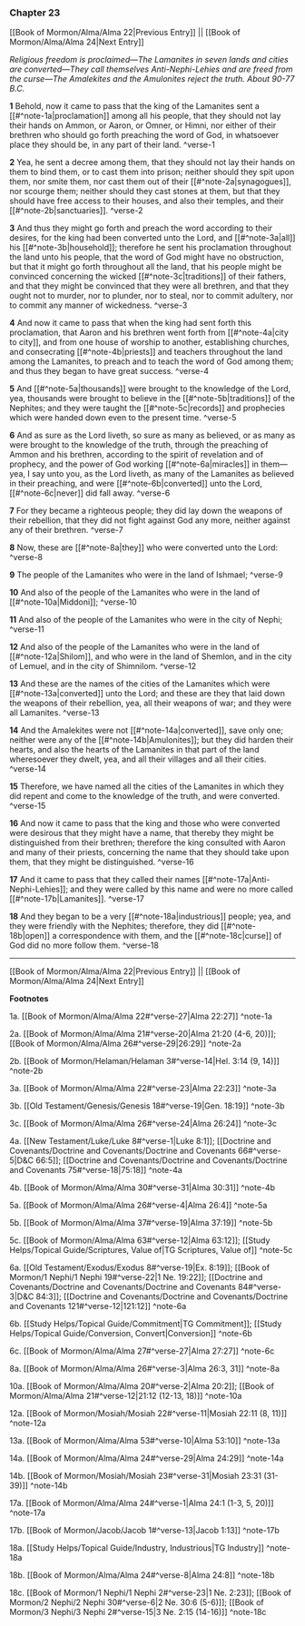 ### Chapter 23

[[Book of Mormon/Alma/Alma 22|Previous Entry]]  ||  [[Book of Mormon/Alma/Alma 24|Next Entry]]

*Religious freedom is proclaimed—The Lamanites in seven lands and cities are converted—They call themselves Anti-Nephi-Lehies and are freed from the curse—The Amalekites and the Amulonites reject the truth. About 90-77 B.C.*

**1**  Behold, now it came to pass that the king of the Lamanites sent a [[#^note-1a|proclamation]] among all his people, that they should not lay their hands on Ammon, or Aaron, or Omner, or Himni, nor either of their brethren who should go forth preaching the word of God, in whatsoever place they should be, in any part of their land. ^verse-1

**2**  Yea, he sent a decree among them, that they should not lay their hands on them to bind them, or to cast them into prison; neither should they spit upon them, nor smite them, nor cast them out of their [[#^note-2a|synagogues]], nor scourge them; neither should they cast stones at them, but that they should have free access to their houses, and also their temples, and their [[#^note-2b|sanctuaries]]. ^verse-2

**3**  And thus they might go forth and preach the word according to their desires, for the king had been converted unto the Lord, and [[#^note-3a|all]] his [[#^note-3b|household]]; therefore he sent his proclamation throughout the land unto his people, that the word of God might have no obstruction, but that it might go forth throughout all the land, that his people might be convinced concerning the wicked [[#^note-3c|traditions]] of their fathers, and that they might be convinced that they were all brethren, and that they ought not to murder, nor to plunder, nor to steal, nor to commit adultery, nor to commit any manner of wickedness. ^verse-3

**4**  And now it came to pass that when the king had sent forth this proclamation, that Aaron and his brethren went forth from [[#^note-4a|city to city]], and from one house of worship to another, establishing churches, and consecrating [[#^note-4b|priests]] and teachers throughout the land among the Lamanites, to preach and to teach the word of God among them; and thus they began to have great success. ^verse-4

**5**  And [[#^note-5a|thousands]] were brought to the knowledge of the Lord, yea, thousands were brought to believe in the [[#^note-5b|traditions]] of the Nephites; and they were taught the [[#^note-5c|records]] and prophecies which were handed down even to the present time. ^verse-5

**6**  And as sure as the Lord liveth, so sure as many as believed, or as many as were brought to the knowledge of the truth, through the preaching of Ammon and his brethren, according to the spirit of revelation and of prophecy, and the power of God working [[#^note-6a|miracles]] in them—yea, I say unto you, as the Lord liveth, as many of the Lamanites as believed in their preaching, and were [[#^note-6b|converted]] unto the Lord, [[#^note-6c|never]] did fall away. ^verse-6

**7**  For they became a righteous people; they did lay down the weapons of their rebellion, that they did not fight against God any more, neither against any of their brethren. ^verse-7

**8**  Now, these are [[#^note-8a|they]] who were converted unto the Lord: ^verse-8

**9**  The people of the Lamanites who were in the land of Ishmael; ^verse-9

**10**  And also of the people of the Lamanites who were in the land of [[#^note-10a|Middoni]]; ^verse-10

**11**  And also of the people of the Lamanites who were in the city of Nephi; ^verse-11

**12**  And also of the people of the Lamanites who were in the land of [[#^note-12a|Shilom]], and who were in the land of Shemlon, and in the city of Lemuel, and in the city of Shimnilom. ^verse-12

**13**  And these are the names of the cities of the Lamanites which were [[#^note-13a|converted]] unto the Lord; and these are they that laid down the weapons of their rebellion, yea, all their weapons of war; and they were all Lamanites. ^verse-13

**14**  And the Amalekites were not [[#^note-14a|converted]], save only one; neither were any of the [[#^note-14b|Amulonites]]; but they did harden their hearts, and also the hearts of the Lamanites in that part of the land wheresoever they dwelt, yea, and all their villages and all their cities. ^verse-14

**15**  Therefore, we have named all the cities of the Lamanites in which they did repent and come to the knowledge of the truth, and were converted. ^verse-15

**16**  And now it came to pass that the king and those who were converted were desirous that they might have a name, that thereby they might be distinguished from their brethren; therefore the king consulted with Aaron and many of their priests, concerning the name that they should take upon them, that they might be distinguished. ^verse-16

**17**  And it came to pass that they called their names [[#^note-17a|Anti-Nephi-Lehies]]; and they were called by this name and were no more called [[#^note-17b|Lamanites]]. ^verse-17

**18**  And they began to be a very [[#^note-18a|industrious]] people; yea, and they were friendly with the Nephites; therefore, they did [[#^note-18b|open]] a correspondence with them, and the [[#^note-18c|curse]] of God did no more follow them. ^verse-18


---
[[Book of Mormon/Alma/Alma 22|Previous Entry]]  ||  [[Book of Mormon/Alma/Alma 24|Next Entry]]


**Footnotes**


1a. [[Book of Mormon/Alma/Alma 22#^verse-27|Alma 22:27]] ^note-1a

2a. [[Book of Mormon/Alma/Alma 21#^verse-20|Alma 21:20 (4-6, 20)]]; [[Book of Mormon/Alma/Alma 26#^verse-29|26:29]] ^note-2a

2b. [[Book of Mormon/Helaman/Helaman 3#^verse-14|Hel. 3:14 (9, 14)]] ^note-2b

3a. [[Book of Mormon/Alma/Alma 22#^verse-23|Alma 22:23]] ^note-3a

3b. [[Old Testament/Genesis/Genesis 18#^verse-19|Gen. 18:19]] ^note-3b

3c. [[Book of Mormon/Alma/Alma 26#^verse-24|Alma 26:24]] ^note-3c

4a. [[New Testament/Luke/Luke 8#^verse-1|Luke 8:1]]; [[Doctrine and Covenants/Doctrine and Covenants/Doctrine and Covenants 66#^verse-5|D&C 66:5]]; [[Doctrine and Covenants/Doctrine and Covenants/Doctrine and Covenants 75#^verse-18|75:18]] ^note-4a

4b. [[Book of Mormon/Alma/Alma 30#^verse-31|Alma 30:31]] ^note-4b

5a. [[Book of Mormon/Alma/Alma 26#^verse-4|Alma 26:4]] ^note-5a

5b. [[Book of Mormon/Alma/Alma 37#^verse-19|Alma 37:19]] ^note-5b

5c. [[Book of Mormon/Alma/Alma 63#^verse-12|Alma 63:12]]; [[Study Helps/Topical Guide/Scriptures, Value of|TG Scriptures, Value of]] ^note-5c

6a. [[Old Testament/Exodus/Exodus 8#^verse-19|Ex. 8:19]]; [[Book of Mormon/1 Nephi/1 Nephi 19#^verse-22|1 Ne. 19:22]]; [[Doctrine and Covenants/Doctrine and Covenants/Doctrine and Covenants 84#^verse-3|D&C 84:3]]; [[Doctrine and Covenants/Doctrine and Covenants/Doctrine and Covenants 121#^verse-12|121:12]] ^note-6a

6b. [[Study Helps/Topical Guide/Commitment|TG Commitment]]; [[Study Helps/Topical Guide/Conversion, Convert|Conversion]] ^note-6b

6c. [[Book of Mormon/Alma/Alma 27#^verse-27|Alma 27:27]] ^note-6c

8a. [[Book of Mormon/Alma/Alma 26#^verse-3|Alma 26:3, 31]] ^note-8a

10a. [[Book of Mormon/Alma/Alma 20#^verse-2|Alma 20:2]]; [[Book of Mormon/Alma/Alma 21#^verse-12|21:12 (12-13, 18)]] ^note-10a

12a. [[Book of Mormon/Mosiah/Mosiah 22#^verse-11|Mosiah 22:11 (8, 11)]] ^note-12a

13a. [[Book of Mormon/Alma/Alma 53#^verse-10|Alma 53:10]] ^note-13a

14a. [[Book of Mormon/Alma/Alma 24#^verse-29|Alma 24:29]] ^note-14a

14b. [[Book of Mormon/Mosiah/Mosiah 23#^verse-31|Mosiah 23:31 (31-39)]] ^note-14b

17a. [[Book of Mormon/Alma/Alma 24#^verse-1|Alma 24:1 (1-3, 5, 20)]] ^note-17a

17b. [[Book of Mormon/Jacob/Jacob 1#^verse-13|Jacob 1:13]] ^note-17b

18a. [[Study Helps/Topical Guide/Industry, Industrious|TG Industry]] ^note-18a

18b. [[Book of Mormon/Alma/Alma 24#^verse-8|Alma 24:8]] ^note-18b

18c. [[Book of Mormon/1 Nephi/1 Nephi 2#^verse-23|1 Ne. 2:23]]; [[Book of Mormon/2 Nephi/2 Nephi 30#^verse-6|2 Ne. 30:6 (5-6)]]; [[Book of Mormon/3 Nephi/3 Nephi 2#^verse-15|3 Ne. 2:15 (14-16)]] ^note-18c